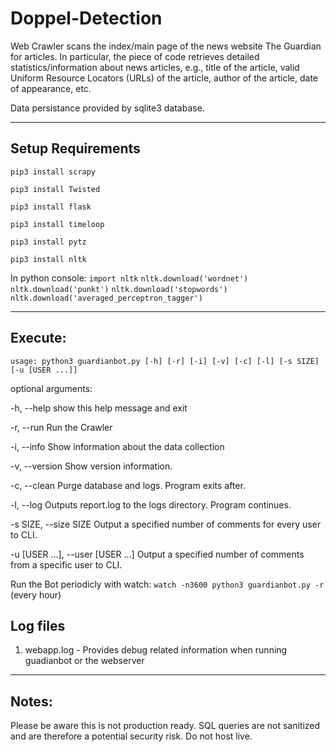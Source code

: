 # Doppel-Detection

Web Crawler scans the index/main page of the news website The Guardian for articles. In particular, the piece of code retrieves detailed statistics/information about news articles, e.g., title of the article, valid Uniform Resource Locators (URLs) of the article, author of the article, date of appearance, etc.  

Data persistance provided by sqlite3 database.

---
## Setup Requirements

`pip3 install scrapy`

`pip3 install Twisted`

`pip3 install flask`

`pip3 install timeloop`

`pip3 install pytz`

`pip3 install nltk`

In python console:
`import nltk`
`nltk.download('wordnet')`
`nltk.download('punkt')`
`nltk.download('stopwords')`
`nltk.download('averaged_perceptron_tagger')`



---
## Execute: 

`usage: python3 guardianbot.py [-h] [-r] [-i] [-v] [-c] [-l] [-s SIZE] [-u [USER ...]]`

optional arguments:

  -h, --help            show this help message and exit
  
  -r, --run             Run the Crawler
  
  -i, --info            Show information about the data collection
  
  -v, --version         Show version information.
  
  -c, --clean           Purge database and logs. Program exits after.
  
  -l, --log             Outputs report.log to the logs directory. Program continues.
  
  -s SIZE, --size SIZE  Output a specified number of comments for every user to CLI.
  
  -u [USER ...], --user [USER ...]
                        Output a specified number of comments from a specific user to CLI.
                                 
Run the Bot periodicly with watch: `watch -n3600 python3 guardianbot.py -r` (every hour)
                    
## Log files
1. webapp.log - Provides debug related information when running guadianbot or the webserver

---
## Notes:

Please be aware this is not production ready.  SQL queries are not sanitized and are therefore a potential security risk. Do not host live.
